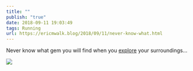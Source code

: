 ```yaml
---
title: ""
publish: "true"
date: 2018-09-11 19:03:49
tags: Running
url: https://ericmwalk.blog/2018/09/11/never-know-what.html
---
```


Never know what gem you will find when you [explore](https://www.strava.com/activities/1834178539) your surroundings...

![](https://ericmwalk.blog/uploads/2022/2107078c65.jpg)